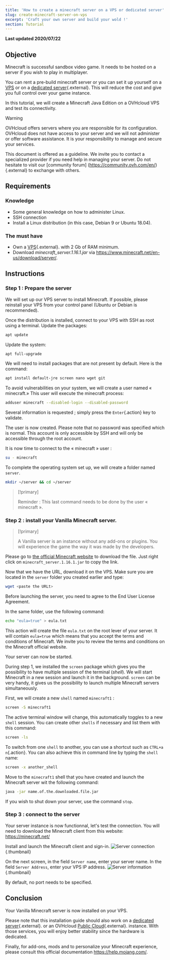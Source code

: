 ```yaml
---
title: 'How to create a minecraft server on a VPS or dedicated server'
slug: create-minecraft-server-on-vps
excerpt: 'Craft your own server and build your wold !'
section: Tutorial
---
```


**Last updated 2020/07/22**

## Objective

Minecraft is successful sandbox video game. It needs to be hosted on a server if you wish to play in multiplayer.

You can rent a pre-build minecraft server or you can set it up yourself on a [VPS]({ovh_www}/vps/) or on a [dedicated server]({ovh_www}/dedicated-servers/){.external}. This will reduce the cost and give you full control over your game instance.

In this tutorial, we will create a Minecraft Java Edition on a OVHcloud VPS and test its connectivity.

> [!warning]
> 
> 
OVHcloud offers servers where you are responsible for its configuration. OVHcloud does not have access to your server and we will not administer or offer software assistance. It is your responsibility to manage and secure your services.
>
> 
This document is offered as a guideline. We invite you to contact a specialized provider if you need help in managing your server. Do not hesitate to visit our [community forum] (https://community.ovh.com/en/) {.external} to exchange with others.
>

## Requirements

### Knowledge

- Some general knowledge on how to administer Linux.
- SSH connection
- Install a Linux distribution (in this case, Debian 9 or Ubuntu 18.04).

### The must have

- Own a [VPS]({ovh_www}/vps/){.external}. with 2 Gb of RAM minimum.
- Download *minecraft_server.1.16.1.jar* via <https://www.minecraft.net/en-us/download/server/>.

## Instructions

### Step 1 : Prepare the server

We will set up our VPS server to install Minecraft. If possible, please reinstall your VPS from your control panel (Ubuntu or Debian is recommended).

Once the distribution is installed, connect to your VPS with SSH as root using a terminal. Update the packages:

```sh
apt update
```

Update the system: 

```sh
apt full-upgrade
```

We will need to install packages that are not present by default. Here is the command:  

```sh
apt install default-jre screen nano wget git
```

To avoid vulnerabilities on your system, we will create a user named « minecraft.» This user will execute the minecraft process:

```sh
adduser minecraft --disabled-login --disabled-password
```

Several information is requested ; simply press the `Enter`{.action} key to validate.

The user is now created. Please note that no password was specified which is normal. This account is only accessible by SSH and will only be accessible through the root account.

It is now time to connect to the « minecraft » user :

```sh
su - minecraft
```

To complete the operating system set up, we will create a folder named `server`.

```sh
mkdir ~/server && cd ~/server
```

> [!primary]
>
> Reminder : This last command needs to be done by the user « minecraft ».
> 
  

### Step 2 : install your Vanilla Minecraft server.

> [!primary]
> 
> A Vanilla server is an instance without any add-ons or plugins. You will experience the game the way it was made by the developers.
>
> 


Please go to [the official Minecraft website](https://minecraft.net/download/server) to download the file. Just right click on `minecraft_server.1.16.1.jar` to copy the link.

Now that we have the URL, download it on the VPS. Make sure you are located in the `server` folder you created earlier and type:

```sh
wget <paste the URLt>
```


Before launching the server, you need to agree to the End User License Agreement.

In the same folder, use the following command:

```sh
echo "eula=true" > eula.txt
```

This action will create the file `eula.txt` on the root lever of your server. It will contain `eula=true` which means that you accept the terms and conditions of Minecraft. We invite you to review the terms and conditions on the Minecraft official website.

Your server can now be started.


During step 1, we installed the `screen` package which gives you the possibility to have multiple session of the terminal (*shell*). We will start Minecraft in a new session and launch it in the background. `screen` can be very handy, it gives us the possibility to launch multiple Minecraft servers simultaneously.

First, we will create a new `shell` named `minecraft1` :

```sh
screen -S minecraft1
```

The active terminal window will change, this automatically toggles to a new `shell` session. You can create other `shells` if necessary and list them with this command:

```sh
screen -ls
```

To switch from one `shell` to another, you can use a shortcut such as `CTRL+a n`{.action}. You can also achieve this in command line by typing the `shell` name:

```sh
screen -x another_shell
```

Move to the `minecraft1` shell that you have created and launch the Minecraft server wit the following command:

```sh
java -jar name.of.the.downloaded.file.jar
```

If you wish to shut down your server, use the command `stop`.

### Step 3 : connect to the server

Your server instance is now functionnal, let's test the connection. You will need to download the Minecraft client from this website: <https://minecraft.net/>

Install and launch the Minecraft client and sign-in.
![Server connection](images/login_minecraft.png){.thumbnail}


On the next screen, in the field `Server name`, enter your server name. In the field `Server Address`, enter your VPS IP address.
![Server information](images/minecraft_server_login.png){.thumbnail}

By default, no port needs to be specified.

## Conclusion

Your Vanilla Minecraft server is now installed on your VPS. 

Please note that this installation guide should also work on a [dedicated server]({ovh_www}/dedicated-servers/){.external}. or an OVHcloud [Public Cloud]({ovh_www}/public-cloud/){.external}. instance. With those services, you will enjoy better stability since the hardware is dedicated.

Finally, for add-ons, mods and to personalize your Minecraft experience, please consult this official documentation <https://help.mojang.com/>. 
